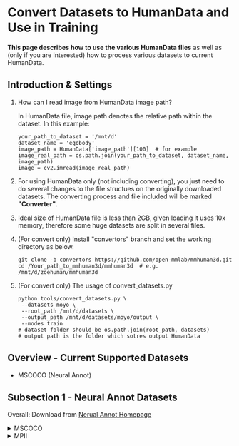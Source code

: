 # Convert Datasets to HumanData and Use in Training
**This page describes how to use the various HumanData flies** as well as (only if you are interested) how to process various datasets to current HumanData.

## Introduction & Settings
1. How can I read image from HumanData image path?
   
   In HumanData file, image path denotes the relative path within the dataset. In this example:
   
    ```
    your_path_to_dataset = '/mnt/d'
    dataset_name = 'egobody'
    image_path = HumanData['image_path'][100]  # for example
    image_real_path = os.path.join(your_path_to_dataset, dataset_name, image_path)
    image = cv2.imread(image_real_path)
    ``` 
2. For using HumanData only (not including converting), you just need to do several changes to the file structues on the originally downloaded datasets. The converting process and file included will be marked **"Converter"**.
3. Ideal size of HumanData file is less than 2GB, given loading it uses 10x memory, therefore some huge datasets are split in several files.
4. (For convert only) Install "convertors" branch and set the working directory as below.
    
     ```
     git clone -b convertors https://github.com/open-mmlab/mmhuman3d.git
     cd /Your_path_to_mmhuman3d/mmhuman3d  # e.g. /mnt/d/zoehuman/mmhuman3d
     ```
5. (For convert only) The usage of convert_datasets.py
     ```
     python tools/convert_datasets.py \
      --datasets moyo \ 
      --root_path /mnt/d/datasets \
      --output_path /mnt/d/datasets/moyo/output \
      --modes train
     # dataset folder should be os.path.join(root_path, datasets)
     # output path is the folder which sotres output HumanData
     ``` 

## Overview - Current Supported Datasets
- MSCOCO (Neural Annot)

## Subsection 1 - Neural Annot Datasets
Overall: Download from [Nerual Annot Homepage](https://github.com/mks0601/NeuralAnnot_RELEASE/blob/main/README.md)
<details>
<summary>MSCOCO</summary>
  
**Step 1 - Only Step for using HumanData** 

Download and rearrange the file structure as below:
  
    ```
    D:\datasets\mscoco\
    │
    ├── annotations\
    │   ├──MSCOCO_train_SMPLX.json
    │   ├──MSCOCO_train_SMPLX_all_NeuralAnnot.json
    │   ├──coco_wholebody_train_v1.0.json
    │   ├──coco_wholebody_train_v1.0_reformat.json  # Optional
    │   └──coco_wholebody_val_v1.0.json
    │
    ├── images\
    │   │
    │   ├── train2017\
    │   │
    │   └── val2017\
    ```
**Step 2 (Converter) - Preprocess coco annotations**

This process converts the coco annotation json to faciliate sorting ids.

    python tools/preprocess/neural_annot.py --dataset_path /YOUR_PATH/mscoco

    
**Step 3 (Converter) - Convert Dataset**
```
python tools/convert_datasets.py \
    --datasets mscoco \
    --root_path /mnt/d/datasets \
    --output_path /mnt/d/datasets/mscoco/output \
    --modes train
```
</details>

<details>
<summary>MPII</summary>
</details>
